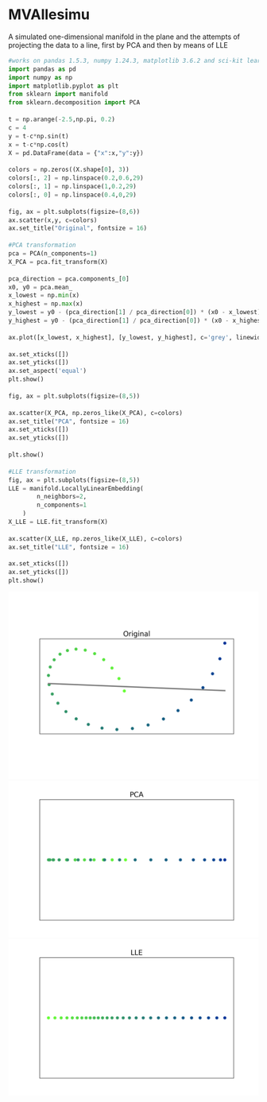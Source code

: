 # MVAllesimu
A simulated one-dimensional manifold in the plane and the attempts of
projecting the data to a line, first by PCA and then by means of LLE

```python
#works on pandas 1.5.3, numpy 1.24.3, matplotlib 3.6.2 and sci-kit learn 1.2.2 
import pandas as pd
import numpy as np
import matplotlib.pyplot as plt
from sklearn import manifold
from sklearn.decomposition import PCA

t = np.arange(-2.5,np.pi, 0.2)
c = 4
y = t-c*np.sin(t)
x = t-c*np.cos(t)
X = pd.DataFrame(data = {"x":x,"y":y})

colors = np.zeros((X.shape[0], 3))
colors[:, 2] = np.linspace(0.2,0.6,29)
colors[:, 1] = np.linspace(1,0.2,29)
colors[:, 0] = np.linspace(0.4,0,29)

fig, ax = plt.subplots(figsize=(8,6))
ax.scatter(x,y, c=colors)
ax.set_title("Original", fontsize = 16)

#PCA transformation
pca = PCA(n_components=1)
X_PCA = pca.fit_transform(X)

pca_direction = pca.components_[0]
x0, y0 = pca.mean_
x_lowest = np.min(x)
x_highest = np.max(x)
y_lowest = y0 - (pca_direction[1] / pca_direction[0]) * (x0 - x_lowest)
y_highest = y0 - (pca_direction[1] / pca_direction[0]) * (x0 - x_highest)

ax.plot([x_lowest, x_highest], [y_lowest, y_highest], c='grey', linewidth=3)

ax.set_xticks([])
ax.set_yticks([])
ax.set_aspect('equal')
plt.show()

fig, ax = plt.subplots(figsize=(8,5))

ax.scatter(X_PCA, np.zeros_like(X_PCA), c=colors)
ax.set_title("PCA", fontsize = 16)
ax.set_xticks([])
ax.set_yticks([])

plt.show()

#LLE transformation
fig, ax = plt.subplots(figsize=(8,5))
LLE = manifold.LocallyLinearEmbedding(
        n_neighbors=2,
        n_components=1
    )
X_LLE = LLE.fit_transform(X)

ax.scatter(X_LLE, np.zeros_like(X_LLE), c=colors)
ax.set_title("LLE", fontsize = 16)

ax.set_xticks([])
ax.set_yticks([])
plt.show()
```
![MVAllesimu](MVAllesimu-1_python.png)
![MVAllesimu](MVAllesimu-2_python.png)
![MVAllesimu](MVAllesimu-3_python.png)